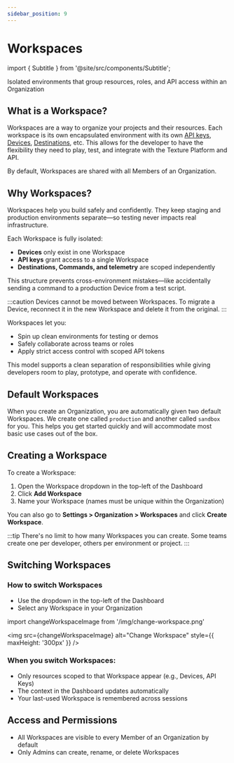 ```yaml
---
sidebar_position: 9
---
```


# Workspaces

import { Subtitle } from '@site/src/components/Subtitle';

<Subtitle>Isolated environments that group resources, roles, and API access within an Organization</Subtitle>

## What is a Workspace?

Workspaces are a way to organize your projects and their resources. Each workspace is its own encapsulated environment with its own [API keys](/api/keys), [Devices](devices), [Destinations](destinations), etc. This allows for the developer to have the flexibility they need to play, test, and integrate with the Texture Platform and API.

By default, Workspaces are shared with all Members of an Organization.

## Why Workspaces?

Workspaces help you build safely and confidently. They keep staging and production environments separate—so testing never impacts real infrastructure.

Each Workspace is fully isolated:

- **Devices** only exist in one Workspace
- **API keys** grant access to a single Workspace
- **Destinations, Commands, and telemetry** are scoped independently

This structure prevents cross-environment mistakes—like accidentally sending a command to a production Device from a test script.

:::caution
Devices cannot be moved between Workspaces. To migrate a Device, reconnect it in the new Workspace and delete it from the original.
:::

Workspaces let you:

- Spin up clean environments for testing or demos
- Safely collaborate across teams or roles
- Apply strict access control with scoped API tokens

This model supports a clean separation of responsibilities while giving developers room to play, prototype, and operate with confidence.

## Default Workspaces

When you create an Organization, you are automatically given two default Workspaces. We create one called `production` and another called `sandbox` for you. This helps you get started quickly and will accommodate most basic use cases out of the box.

## Creating a Workspace

To create a Workspace:

1. Open the Workspace dropdown in the top-left of the Dashboard
2. Click **Add Workspace**
3. Name your Workspace (names must be unique within the Organization)

You can also go to **Settings > Organization > Workspaces** and click **Create Workspace**.

:::tip
There's no limit to how many Workspaces you can create. Some teams create one per developer, others per environment or project.
:::

## Switching Workspaces

### How to switch Workspaces

- Use the dropdown in the top-left of the Dashboard
- Select any Workspace in your Organization

import changeWorkspaceImage from '/img/change-workspace.png'

<img src={changeWorkspaceImage} alt="Change Workspace" style={{ maxHeight: '300px' }} />

### When you switch Workspaces:

- Only resources scoped to that Workspace appear (e.g., Devices, API Keys)
- The context in the Dashboard updates automatically
- Your last-used Workspace is remembered across sessions

## Access and Permissions

- All Workspaces are visible to every Member of an Organization by default
- Only Admins can create, rename, or delete Workspaces
